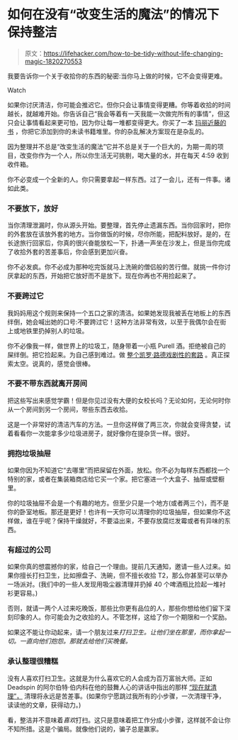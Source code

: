 # 如何在没有“改变生活的魔法”的情况下保持整洁

> 原文：<https://lifehacker.com/how-to-be-tidy-without-life-changing-magic-1820270553>

我要告诉你一个关于收拾你的东西的秘密:当你马上做的时候，它不会变得更难。

Watch

如果你讨厌清洁，你可能会推迟它。但你只会让事情变得更糟。你等着收拾的时间越长，就越难开始。你告诉自己“我会等着有一天我能一次做完所有的事情”，但这只会让事情看起来更可怕，因为你让每一堆都变得更大。你买了一本 [玛丽近藤的书](https://lifehacker.com/the-life-changing-magic-of-tidying-up-mind-hacking-adv-1749135755) ，你把它添加到你的未读书籍堆里。你的杂乱解决方案现在是杂乱的。

因为整理并不总是“改变生活的魔法”它并不总是关于一个巨大的，为期一周的项目，改变你作为一个人，所以你生活无可挑剔，喝大量的水，并在每天 4:59 收到收件箱。

你不必变成一个全新的人。你只需要拿起一样东西。过了一会儿，还有一件事。诸如此类。

### **不要放下，放好**

当你清理泄漏时，你从源头开始。要整理，首先停止遗漏东西。当你回家时，把你的外套放在该放外套的地方。当你做饭的时候，尽你所能，把配料放好。是的，在长途旅行回家后，你真的很兴奋能放松一下，扑通一声坐在沙发上，但是当你完成了收拾外套的苦差事后，你会感到更加兴奋。

你不必发疯。你不必成为那种吃完饭就马上洗碗的僧侣般的苦行僧。就挑一件你讨厌拿起的东西，开始把它放好而不是放下。现在你再也不用捡起来了。

### 不要跨过它

我妈妈用这个规则来保持一个五口之家的清洁。如果她发现我被丢在地板上的东西绊倒，她会喊出她的口号:不要跨过它！这种方法非常有效，以至于我偶尔会在街上或地铁里扔掉别人的垃圾。

你不必像我一样，做世界上的垃圾工，随身带着一小瓶 Purell 酒。拒绝被自己的屎绊倒。把它捡起来。为自己感到难过。做 [整个凯罗·路德戏剧性的套路](https://www.youtube.com/watch?v=pEJHzQIMH5k) 。真正探索太空。说真的，感觉会很棒。

### 不要不带东西就离开房间

把这些写出来感觉学霸！但是你见过没有大便的女校长吗？无论如何，无论何时你从一个房间到另一个房间，带些东西去收拾。

这是一个非常好的清洁汽车的方法。一旦你这样做了两三次，你就会变得贪婪，试着看看你一次能拿多少垃圾进房子，就好像你在提杂货一样。很好。

### 拥抱垃圾抽屉

如果你因为不知道它“去哪里”而把屎留在外面，放松。你不必为每样东西都找一个特别的家，或者在集装箱商店给它买一个家。把它塞进一个大盒子、抽屉或壁橱里。

你的垃圾抽屉不会是一个有趣的地方。但至少只是一个地方(或者两三个)，而不是你的卧室地板。那还是更好！也许有一天你可以清理你的垃圾抽屉，但如果你不这样做，谁在乎呢？保持干燥就好，不要溢出来，不要存放腐烂发霉或者有异味的东西。

### **有超过**的公司

如果你真的想震撼你的家，给自己一个理由。提前几天通知，邀请一些人过来。如果你擅长打扫卫生，比如擦盘子、洗碗，但不擅长收拾 T2，那么你甚至可以举办一场派对。(我们中的一些人发现用吸尘器清理并扔掉 40 个啤酒瓶比捡起一堆衬衫更容易。)

否则，就请一两个人过来吃晚饭，那些比你更有品位的人，那些你想给他们留下深刻印象的人。你可能会为之收拾的人。不管怎样，这给了你一个期限和一个奖励。

如果这不能让你动起来，请一个朋友过来*打扫卫生。让他们坐在那里，而你拿起一切。一直向他们抱怨。那就去给他们买晚餐。*

### **承认整理很糟糕**

没有人喜欢打扫卫生。这就是为什么喜欢它的人会成为百万富翁大师。正如 Deadspin 的阿尔伯特·伯内科在他的鼓舞人心的讲话中指出的那样 [“现在就清理”，](https://adequateman.deadspin.com/clean-up-now-1820117180) 清理将永远是苦差事。(如果你宁愿跳过我所有的小步骤，一次清理干净，读读他的文章，获得动力。)

看，整洁并不意味着*喜欢*打扫。这只是意味着把工作分成小步骤，这样就不会让你不知所措。这是个骗局。就像他们说的，骗子总是赢家。